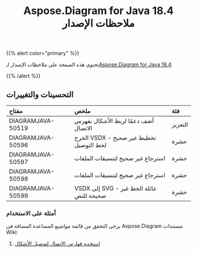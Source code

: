 ﻿---
title: Aspose.Diagram for Java 18.4 ملاحظات الإصدار
type: docs
weight: 90
url: /ar/java/aspose-diagram-for-java-18-4-release-notes/
---
{{% alert color="primary" %}} 

 تحتوي هذه الصفحة على ملاحظات الإصدار لـ[Aspose.Diagram for Java 18.4](https://docs.aspose.com/diagram/java/aspose-diagram-for-java-18-4-release-notes/).

{{% /alert %}} 
## **التحسينات والتغييرات**

|**مفتاح**|**ملخص**|**فئة**|
|:- |:- |:- |
|DIAGRAMJAVA-50519|أضف دعمًا لربط الأشكال بفهرس الاتصال|التعزيز|
|DIAGRAMJAVA-50596|الخرج VSDX - تخطيط غير صحيح لخط التوصيل|حشرة|
|DIAGRAMJAVA-50597|استرجاع غير صحيح لتنسيقات الملفات|حشرة|
|DIAGRAMJAVA-50598|استرجاع غير صحيح لتنسيقات الملفات|حشرة|
|DIAGRAMJAVA-50599|VSDX إلى SVG - عائلة الخط غير صحيحة للنص|حشرة|
### **أمثلة على الاستخدام**
يرجى التحقق من قائمة مواضيع المساعدة المضافة في Aspose.Diagram مستندات Wiki:

1. [استخدم فهارس الاتصال لتوصيل الأشكال](/diagram/ar/java/use-connection-indexes-to-connect-shapes/)
